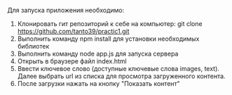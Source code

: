 Для запуска приложения необходимо:

1) Клонировать гит репозиторий к себе на компьютер: git clone https://github.com/tanto39/practic1.git
2) Выполнить команду npm install для установки необходимых библиотек
3) Выполнить команду node app.js для запуска сервера
4) Открыть в браузере файл index.html
5) Ввести ключевое слово (доступные ключевые слова images, text). Далее выбрать url из списка для просмотра загруженного контента.
6) После загрузки нажать на кнопку "Показать контент"
